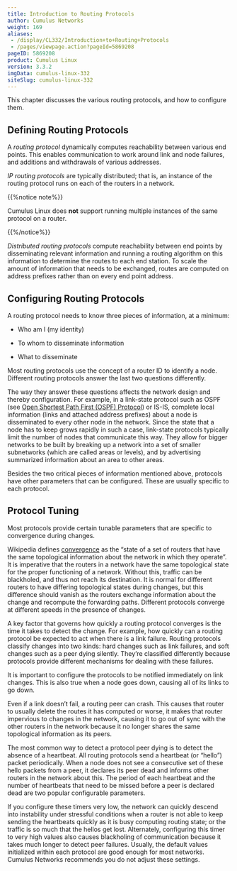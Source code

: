 ```yaml
---
title: Introduction to Routing Protocols
author: Cumulus Networks
weight: 169
aliases:
 - /display/CL332/Introduction+to+Routing+Protocols
 - /pages/viewpage.action?pageId=5869208
pageID: 5869208
product: Cumulus Linux
version: 3.3.2
imgData: cumulus-linux-332
siteSlug: cumulus-linux-332
---
```

This chapter discusses the various routing protocols, and how to
configure them.

## <span>Defining Routing Protocols</span>

A *routing protocol* dynamically computes reachability between various
end points. This enables communication to work around link and node
failures, and additions and withdrawals of various addresses.

*IP routing protocols* are typically distributed; that is, an instance
of the routing protocol runs on each of the routers in a network.

{{%notice note%}}

Cumulus Linux does **not** support running multiple instances of the
same protocol on a router.

{{%/notice%}}

*Distributed routing protocols* compute reachability between end points
by disseminating relevant information and running a routing algorithm on
this information to determine the routes to each end station. To scale
the amount of information that needs to be exchanged, routes are
computed on address prefixes rather than on every end point address.

## <span>Configuring Routing Protocols</span>

A routing protocol needs to know three pieces of information, at a
minimum:

  - Who am I (my identity)

  - To whom to disseminate information

  - What to disseminate

Most routing protocols use the concept of a router ID to identify a
node. Different routing protocols answer the last two questions
differently.

The way they answer these questions affects the network design and
thereby configuration. For example, in a link-state protocol such as
OSPF (see [Open Shortest Path First (OSPF)
Protocol](/version/cumulus-linux-332/Layer_Three/Open_Shortest_Path_First_-_OSPF_-_Protocol))
or IS-IS, complete local information (links and attached address
prefixes) about a node is disseminated to every other node in the
network. Since the state that a node has to keep grows rapidly in such a
case, link-state protocols typically limit the number of nodes that
communicate this way. They allow for bigger networks to be built by
breaking up a network into a set of smaller subnetworks (which are
called areas or levels), and by advertising summarized information about
an area to other areas.

Besides the two critical pieces of information mentioned above,
protocols have other parameters that can be configured. These are
usually specific to each protocol.

## <span>Protocol Tuning</span>

Most protocols provide certain tunable parameters that are specific to
convergence during changes.

Wikipedia defines
[convergence](http://en.wikipedia.org/wiki/Convergence_%28routing%29) as
the “state of a set of routers that have the same topological
information about the network in which they operate”. It is imperative
that the routers in a network have the same topological state for the
proper functioning of a network. Without this, traffic can be
blackholed, and thus not reach its destination. It is normal for
different routers to have differing topological states during changes,
but this difference should vanish as the routers exchange information
about the change and recompute the forwarding paths. Different protocols
converge at different speeds in the presence of changes.

A key factor that governs how quickly a routing protocol converges is
the time it takes to detect the change. For example, how quickly can a
routing protocol be expected to act when there is a link failure.
Routing protocols classify changes into two kinds: hard changes such as
link failures, and soft changes such as a peer dying silently. They’re
classified differently because protocols provide different mechanisms
for dealing with these failures.

It is important to configure the protocols to be notified immediately on
link changes. This is also true when a node goes down, causing all of
its links to go down.

Even if a link doesn’t fail, a routing peer can crash. This causes that
router to usually delete the routes it has computed or worse, it makes
that router impervious to changes in the network, causing it to go out
of sync with the other routers in the network because it no longer
shares the same topological information as its peers.

The most common way to detect a protocol peer dying is to detect the
absence of a heartbeat. All routing protocols send a heartbeat (or
“hello”) packet periodically. When a node does not see a consecutive
set of these hello packets from a peer, it declares its peer dead and
informs other routers in the network about this. The period of each
heartbeat and the number of heartbeats that need to be missed before a
peer is declared dead are two popular configurable parameters.

If you configure these timers very low, the network can quickly descend
into instability under stressful conditions when a router is not able to
keep sending the heartbeats quickly as it is busy computing routing
state; or the traffic is so much that the hellos get lost. Alternately,
configuring this timer to very high values also causes blackholing of
communication because it takes much longer to detect peer failures.
Usually, the default values initialized within each protocol are good
enough for most networks. Cumulus Networks recommends you do not adjust
these settings.

<article id="html-search-results" class="ht-content" style="display: none;">

</article>

<footer id="ht-footer">

</footer>
